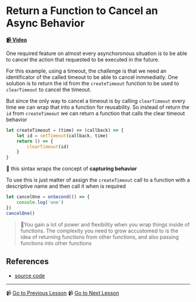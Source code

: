 # Return a Function to Cancel an Async Behavior 

**[📹 Video](https://egghead.io/lessons/egghead-return-a-function-to-cancel-an-async-behavior)**

One required feature on almost every asynchoronous situation is to be able to cancel the action that requested to be executed in the future.

For this example, using a timeout, the challenge is that we need an identificator of the called timeout to be able to cancel inmmediatly.
One solution is to return the id from the  `createTimeout` function to be used to `clearTimeout` to cancel the timeout.

But since the only way to cancel a timeout is by calling  `clearTimeout` every time we can wrap that into a function for reusability. So instead of return the `id` from  `createTimeout` we can return a function that calls the clear timeout behavior 

```javascript
let createTimeout = (time) => (callback) => {
    let id = setTimeout(callback, time)
    return () => {
        clearTimeout(id)
    }
}

```
🔑 this sintax wraps the concept of **capturing behavior**

To use this is just matter of assign the `createTimeout` call to a function with a descriptive name and then call it when is required 
```javascript
let cancelOne = onSecond(() => {
    console.log('one')
})
cancelOne()

```

> 🚨You gain a lot of power and flexibility when you wrap things inside of functions. The complexity you need to grow accustomed to is the idea of returning functions from other functions, and also passing functions into other functions

## References

- [source code](https://github.com/johnlindquist/crafting-functions/blob/returning-functions/src/index.js)

---

📹 [Go to Previous Lesson](https://egghead.io/lessons/egghead-create-a-function-to-configure-settimeout)
📹 [Go to Next Lesson](https://egghead.io/lessons/egghead-wrap-addeventlistener-in-a-function-for-more-control)


